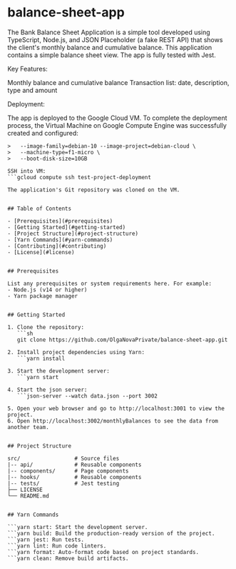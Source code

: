 # balance-sheet-app

The Bank Balance Sheet Application is a simple tool developed using TypeScript, Node.js, and JSON Placeholder (a fake REST API) that shows the client's monthly balance and cumulative balance. This application contains a simple balance sheet view.
The app is fully tested with Jest.

Key Features:

Monthly balance and cumulative balance
Transaction list: date, description, type and amount


Deployment:

The app is deployed to the Google Cloud VM.
To complete the deployment process, the Virtual Machine on Google Compute Engine was successfully created and configured: 
```gcloud compute instances create test-project-deployment \
>   --image-family=debian-10 --image-project=debian-cloud \
>   --machine-type=f1-micro \
>   --boot-disk-size=10GB

SSH into VM:
```gcloud compute ssh test-project-deployment

The application's Git repository was cloned on the VM. 


## Table of Contents

- [Prerequisites](#prerequisites)
- [Getting Started](#getting-started)
- [Project Structure](#project-structure)
- [Yarn Commands](#yarn-commands)
- [Contributing](#contributing)
- [License](#license)


## Prerequisites

List any prerequisites or system requirements here. For example:
- Node.js (v14 or higher)
- Yarn package manager


## Getting Started

1. Clone the repository:
   ```sh
   git clone https://github.com/OlgaNovaPrivate/balance-sheet-app.git

2. Install project dependencies using Yarn:
   ```yarn install
   
3. Start the development server:
   ```yarn start

4. Start the json server:
   ```json-server --watch data.json --port 3002

5. Open your web browser and go to http://localhost:3001 to view the project.
6. Open http://localhost:3002/monthlyBalances to see the data from another team.
   

## Project Structure

src/                 # Source files
|-- api/             # Reusable components
|-- components/      # Page components
|-- hooks/           # Reusable components
|-- tests/           # Jest testing
├── LICENSE
└── README.md


## Yarn Commands

```yarn start: Start the development server.
```yarn build: Build the production-ready version of the project.
```yarn jest: Run tests.
```yarn lint: Run code linters.
```yarn format: Auto-format code based on project standards.
```yarn clean: Remove build artifacts. 


